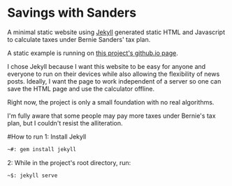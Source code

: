 # Savings with Sanders
A minimal static website using [Jekyll](http://www.jekyllrb.com) generated static HTML and Javascript to calculate taxes under Bernie Sanders' tax plan.

A static example is running on [this project's github.io page](http://rogermparent.github.io/savings-with-sanders/).

I chose Jekyll because I want this website to be easy for anyone and everyone to run on their devices while also allowing the flexibility of news posts. Ideally, I want the page to work independent of a server so one can save the HTML page and use the calculator offline.

Right now, the project is only a small foundation with no real algorithms.

I'm fully aware that some people may pay more taxes under Bernie's tax plan, but I couldn't resist the alliteration.

#How to run
1: Install Jekyll
```bash
~#: gem install jekyll
```
2: While in the project's root directory, run:
```bash
~$: jekyll serve
```
